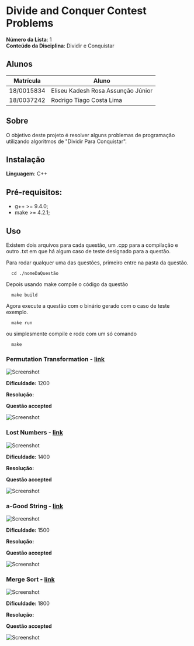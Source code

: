 # Divide and Conquer Contest Problems

**Número da Lista**: 1<br>
**Conteúdo da Disciplina**: Dividir e Conquistar<br>

## Alunos

|Matrícula | Aluno |
| -- | -- |
| 18/0015834  | Eliseu Kadesh Rosa Assunção Júnior  |
| 18/0037242	| Rodrigo Tiago Costa Lima   |

## Sobre 

O objetivo deste projeto é resolver alguns problemas de programação utilizando algoritmos de "Dividir Para Conquistar".

## Instalação 
**Linguagem**: C++<br>

## Pré-requisitos:

- g++ >= 9.4.0;
- make >= 4.2.1;

## Uso 

Existem dois arquivos para cada questão, um .cpp para a compilação e outro .txt em que há algum caso de teste designado para a questão.

Para rodar qualquer uma das questões, primeiro entre na pasta da questão.

```
  cd ./nomeDaQuestão
```

Depois usando make compile o código da questão

```
  make build
```

Agora execute a questão com o binário gerado com o caso de teste exemplo.

```
  make run
```

ou simplesmente compile e rode com um só comando

```
  make
```
### Permutation Transformation - [link](https://codeforces.com/problemset/problem/1490/D)

![Screenshot]()

**Dificuldade:** 1200

**Resolução:**

**Questão accepted**

![Screenshot]()

### Lost Numbers - [link](https://codeforces.com/problemset/problem/1167/B)

![Screenshot]()

**Dificuldade:** 1400

**Resolução:**

**Questão accepted**

![Screenshot]()

### a-Good String - [link](https://codeforces.com/problemset/problem/1385/D)

![Screenshot]()

**Dificuldade:** 1500

**Resolução:**

**Questão accepted**

![Screenshot]()

### Merge Sort - [link](https://codeforces.com/problemset/problem/873/D)

![Screenshot]()

**Dificuldade:** 1800

**Resolução:**

**Questão accepted**

![Screenshot]()